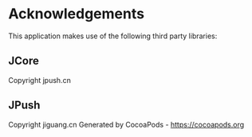 # Acknowledgements
This application makes use of the following third party libraries:

## JCore

Copyright jpush.cn

## JPush

Copyright jiguang.cn
Generated by CocoaPods - https://cocoapods.org
